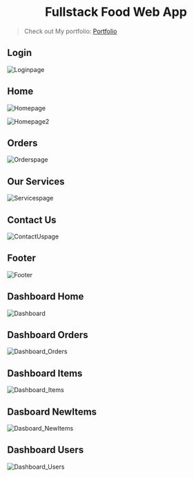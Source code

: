 <h1 align="center">Fullstack Food Web App</h1>

> Check out My portfolio: [Portfolio](https://nirmalkumarofllll.github.io/Portfolio/)

## Login

![Loginpage](./imgs/Login.png)

## Home

![Homepage](./imgs/Home.png)

![Homepage2](./imgs/Homepage.png)

## Orders

![Orderspage](./imgs/Orders.png)

## Our Services

![Servicespage](./imgs/services.png)

## Contact Us

![ContactUspage](./imgs/ContactUs.png)

## Footer

![Footer](./imgs/Footer.png)

## Dashboard Home

![Dashboard](./imgs/Dashboard.png)

## Dashboard Orders

![Dashboard_Orders](./imgs/DBOrders.png)

## Dashboard Items

![Dashboard_Items](./imgs/DBItems.png)

## Dasboard NewItems

![Dasboard_NewItems](./imgs/DBNew.png)

## Dashboard Users

![Dashboard_Users](./imgs/DBUsers.png)
